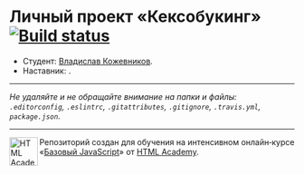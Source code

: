 # Личный проект «Кексобукинг» [![Build status][travis-image]][travis-url]

* Студент: [Владислав Кожевников](https://up.htmlacademy.ru/javascript/10/user/326503).
* Наставник: .

---

_Не удаляйте и не обращайте внимание на папки и файлы:_<br>
_`.editorconfig`, `.eslintrc`, `.gitattributes`, `.gitignore`, `.travis.yml`, `package.json`._

---

<a href="https://htmlacademy.ru/intensive/javascript"><img align="left" width="50" height="50" title="HTML Academy" src="https://up.htmlacademy.ru/static/img/intensive/javascript/logo-for-github.svg"></a>

Репозиторий создан для обучения на интенсивном онлайн‑курсе «[Базовый JavaScript](https://htmlacademy.ru/intensive/javascript)» от [HTML Academy](https://htmlacademy.ru).

[travis-image]: https://travis-ci.org/htmlacademy-javascript/326503-keksobooking.svg?branch=master
[travis-url]: https://travis-ci.org/htmlacademy-javascript/326503-keksobooking
